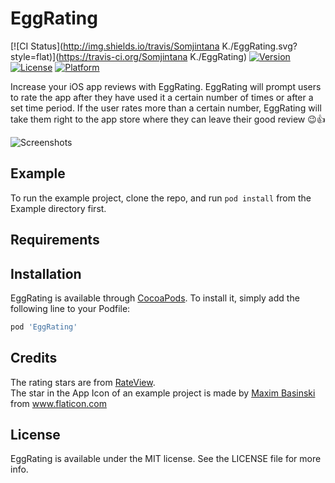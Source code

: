 # EggRating

[![CI Status](http://img.shields.io/travis/Somjintana K./EggRating.svg?style=flat)](https://travis-ci.org/Somjintana K./EggRating)
[![Version](https://img.shields.io/cocoapods/v/EggRating.svg?style=flat)](http://cocoapods.org/pods/EggRating)
[![License](https://img.shields.io/cocoapods/l/EggRating.svg?style=flat)](http://cocoapods.org/pods/EggRating)
[![Platform](https://img.shields.io/cocoapods/p/EggRating.svg?style=flat)](http://cocoapods.org/pods/EggRating)

Increase your iOS app reviews with EggRating. EggRating will prompt users to rate the app after they have used it a certain number of times or after a set time period. If the user rates more than a certain number, EggRating will take them right to the app store where they can leave their good review 😉👍

![Screenshots](https://cloud.githubusercontent.com/assets/9149523/21668837/3d1978b0-d338-11e6-9b4e-91e900f38002.png)

## Example

To run the example project, clone the repo, and run `pod install` from the Example directory first.

## Requirements



## Installation

EggRating is available through [CocoaPods](http://cocoapods.org). To install
it, simply add the following line to your Podfile:

```ruby
pod 'EggRating'
```

## Credits
The rating stars are from [RateView](https://github.com/taruntyagi697/RateView). <br>
The star in the App Icon of an example project is made by [Maxim Basinski](http://www.flaticon.com/authors/maxim-basinski) from www.flaticon.com

## License

EggRating is available under the MIT license. See the LICENSE file for more info.
